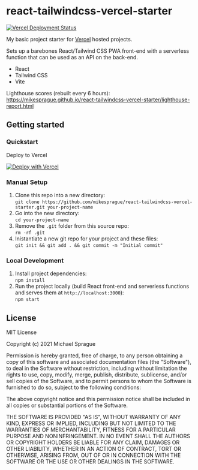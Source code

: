 # react-tailwindcss-vercel-starter

[![Vercel Deployment Status](https://img.shields.io/github/deployments/mikesprague/react-tailwindcss-vercel-starter/production?label=Vercel%20%28build%20%26%20deploy%29&logo=Vercel&logoColor=white)](https://vercel.com/m5ls5e/react-tailwindcss-vercel-starter/deployments)

My basic project starter for [Vercel](https://vercel.com) hosted projects.

Sets up a barebones React/Tailwind CSS PWA front-end with a serverless function that can be used as an API on the back-end.

- React
- Tailwind CSS
- Vite

Lighthouse scores (rebuilt every 6 hours): <https://mikesprague.github.io/react-tailwindcss-vercel-starter/lighthouse-report.html>

## Getting started

### Quickstart

Deploy to Vercel

[![Deploy with Vercel](https://vercel.com/button)](https://vercel.com/new/git/external?repository-url=https%3A%2F%2Fgithub.com%2Fmikesprague%2Freact-tailwindcss-vercel-starter&env=FONT_AWESOME_TOKEN)

### Manual Setup

1. Clone this repo into a new directory:<br>
   `git clone https://github.com/mikesprague/react-tailwindcss-vercel-starter.git your-project-name`
2. Go into the new directory:<br>
   `cd your-project-name`
3. Remove the `.git` folder from this source repo:<br>
   `rm -rf .git`
4. Inistantiate a new git repo for your project and these files:<br>
   `git init && git add . && git commit -m "Initial commit"`

### Local Development

1. Install project dependencies:<br>
   `npm install`
1. Run the project locally (build React front-end and serverless functions and serves them at `http://localhost:3000`):<br>
   `npm start`

## License

MIT License

Copyright (c) 2021 Michael Sprague

Permission is hereby granted, free of charge, to any person obtaining a copy
of this software and associated documentation files (the "Software"), to deal
in the Software without restriction, including without limitation the rights
to use, copy, modify, merge, publish, distribute, sublicense, and/or sell
copies of the Software, and to permit persons to whom the Software is
furnished to do so, subject to the following conditions:

The above copyright notice and this permission notice shall be included in all
copies or substantial portions of the Software.

THE SOFTWARE IS PROVIDED "AS IS", WITHOUT WARRANTY OF ANY KIND, EXPRESS OR
IMPLIED, INCLUDING BUT NOT LIMITED TO THE WARRANTIES OF MERCHANTABILITY,
FITNESS FOR A PARTICULAR PURPOSE AND NONINFRINGEMENT. IN NO EVENT SHALL THE
AUTHORS OR COPYRIGHT HOLDERS BE LIABLE FOR ANY CLAIM, DAMAGES OR OTHER
LIABILITY, WHETHER IN AN ACTION OF CONTRACT, TORT OR OTHERWISE, ARISING FROM,
OUT OF OR IN CONNECTION WITH THE SOFTWARE OR THE USE OR OTHER DEALINGS IN THE
SOFTWARE.
